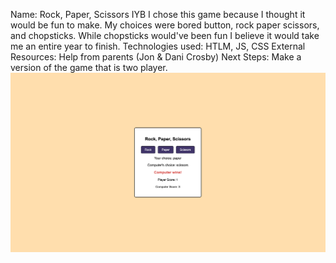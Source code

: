 Name: Rock, Paper, Scissors IYB
    I chose this game because I thought it would be fun to make. My choices were bored button, rock paper scissors, and chopsticks. While chopsticks would've been fun I believe it would take me an entire year to finish.
Technologies used: HTLM, JS, CSS
External Resources: Help from parents (Jon & Dani Crosby)
Next Steps: Make a version of the game that is two player.
![Screenshot of Game](image.png)